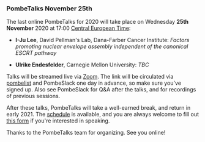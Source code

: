 ### PombeTalks November 25th
<!-- pombase_flags: frontpage -->
<!-- newsfeed_thumbnail: PombeTalks32px.png -->

The last online PombeTalks for 2020 will take place on Wednesday **25th November**
2020 at 17:00 [Central European
Time](https://greenwichmeantime.com/time-zone/europe/european-union/central-european-time/):

- **I-Ju Lee**, David Pellman's Lab, Dana-Farber Cancer Institute: *Factors promoting nuclear envelope assembly independent of the canonical ESCRT pathway*

- **Ulrike Endesfelder**, Carnegie Mellon University: *TBC*

Talks will be streamed live via [Zoom](https://zoom.us/). The link
will be circulated via
[pombelist](https://lists.cam.ac.uk/mailman/listinfo/ucam-pombelist)
and PombeSlack one day in advance, so make sure you've signed up. Also
see PombeSlack for Q&A after the talks, and for recordings of previous
sessions.

After these talks, PombeTalks will take a well-earned
break, and return in early 2021. The
[schedule](https://researchseminars.org/seminar/pombeTalks) is
available, and you are always welcome to fill out [this
form](https://docs.google.com/forms/d/e/1FAIpQLSdjnkJfadUwM2eKIBJBQXeLt3aOfzrQEb3D8lvNym1g93DIRQ/viewform)
if you're interested in speaking.

Thanks to the PombeTalks team for organizing. See you online!


